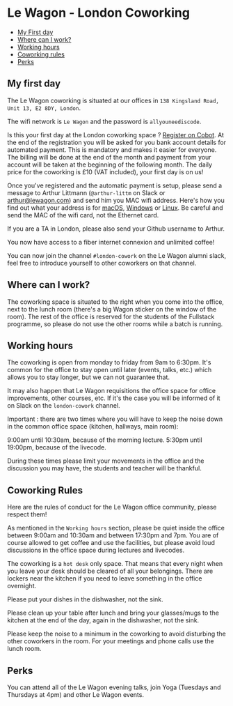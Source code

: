 # Le Wagon - London Coworking

- [My First day](#my-first-day)
- [Where can I work?](#where-can-i-work)
- [Working hours](#working-hours)
- [Coworking rules](#coworking-rules)
- [Perks](#perks)

## My first day

The Le Wagon coworking is situated at our offices in `138 Kingsland Road, Unit 13, E2 8DY, London`.

The wifi network is `Le Wagon` and the password is `allyouneediscode`.

Is this your first day at the London coworking space ? [Register on Cobot](https://lewagon-london.cobot.me/). At the end of the registration you will be asked for you bank account details for automated payment. This is mandatory and makes it easier for everyone. The billing will be done at the end of the month and payment from your account will be taken at the beginning of the following month. The daily price for the coworking is £10 (VAT included), your first day is on us!

Once you've registered and the automatic payment is setup, please send a message to Arthur Littmann (`@arthur-littm` on Slack or arthur@lewagon.com) and send him you MAC wifi address. Here's how you find out what your address is for [macOS](http://osxdaily.com/2012/02/28/find-mac-address-mac-os-x/), [Windows](https://www.lifewire.com/finding-ip-mac-addresses-microsoft-windows-816525) or [Linux](http://www.coffer.com/mac_info/locate-unix.html). Be careful and send the MAC of the wifi card, not the Ethernet card.

If you are a TA in London, please also send your Github username to Arthur.

You now have access to a fiber internet connexion and unlimited coffee!

You can now join the channel `#london-cowork` on the Le Wagon alumni slack, feel free to introduce yourself to other coworkers on that channel.

## Where can I work?

The coworking space is situated to the right when you come into the office, next to the lunch room (there's a big Wagon sticker on the window of the room). The rest of the office is reserved for the students of the Fullstack programme, so please do not use the other rooms while a batch is running.

## Working hours

The coworking is open from monday to friday from 9am to 6:30pm. It's common for the office to stay open until later (events, talks, etc.) which allows you to stay longer, but we can not guarantee that.

It may also happen that Le Wagon requisitions the office space for office improvements, other courses, etc. If it's the case you will be informed of it on Slack on the `london-cowork` channel.

Important : there are two times where you will have to keep the noise down in the common office space  (kitchen, hallways, main room):

9:00am until 10:30am, because of the morning lecture.
5:30pm until 19:00pm, because of the livecode.

During these times please limit your movements in the office and the discussion you may have, the students and teacher will be thankful.

## Coworking Rules

Here are the rules of conduct for the Le Wagon office community, please respect them!

As mentioned in the `Working hours` section, please be quiet inside the office between 9:00am and 10:30am and between 17:30pm and 7pm.
You are of course allowed to get coffee and use the facilities, but please avoid loud discussions in the office space during lectures and livecodes.

The coworking is a `hot desk` only space. That means that every night when you leave your desk should be cleared of all your belongings. There are lockers near the kitchen if you need to leave something in the office overnight.

Please put your dishes in the dishwasher, not the sink.

Please clean up your table after lunch and bring your glasses/mugs to the kitchen at the end of the day, again in the dishwasher, not the sink.

Please keep the noise to a minimum in the coworking to avoid disturbing the other coworkers in the room. For your meetings and phone calls use the lunch room.

## Perks

You can attend all of the Le Wagon evening talks, join Yoga (Tuesdays and Thursdays at 4pm) and other Le Wagon events.
